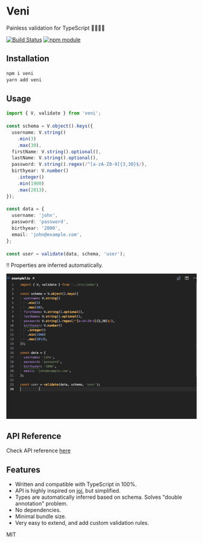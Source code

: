 Veni
=============

Painless validation for TypeScript 🧘‍♀️🧘‍♂️   


[![Build Status](https://travis-ci.org/BetterCallSky/veni.svg?branch=master)](https://travis-ci.org/BetterCallSky/veni)
[![npm module](https://badge.fury.io/js/veni.svg)](https://www.npmjs.org/package/veni) 

Installation
----------
```bash
npm i veni
yarn add veni
```

Usage
----------

```ts
import { V, validate } from 'veni';

const schema = V.object().keys({
  username: V.string()
    .min(3)
    .max(30),
  firstName: V.string().optional(),
  lastName: V.string().optional(),
  password: V.string().regex(/^[a-zA-Z0-9]{3,30}$/),
  birthyear: V.number()
    .integer()
    .min(1900)
    .max(2013),
});

const data = {
  username: 'john',
  password: 'password',
  birthyear: '2000',
  email: 'john@example.com',
};

const user = validate(data, schema, 'user');

```
‼️ Properties are inferred automatically.

![alt autocomplete](./docs/img/autocomplete.gif)  

API Reference
----------
Check API reference [here](https://veni.gitbook.io)


Features
----------
- Written and compatible with TypeScript in 100%.
- API is highly inspired on [joi](https://github.com/hapijs/joi), but simplified.
- Types are automatically inferred based on schema. Solves "double annotation" problem.
- No dependencies.
- Minimal bundle size.
- Very easy to extend, and add custom validation rules.


MIT